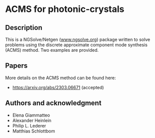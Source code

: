 # ACMS for photonic-crystals

## Description
This is a NGSolve/Netgen (www.ngsolve.org) package written to solve problems using the discrete approximate component mode synthesis (ACMS) method. Two examples are provided. 

## Papers
More details on the ACMS method can be found here:

- https://arxiv.org/abs/2303.06671 (accepted)

## Authors and acknowledgment

- Elena Giammatteo
- Alexander Heinlein
- Philip L. Lederer 
- Matthias Schlottbom


